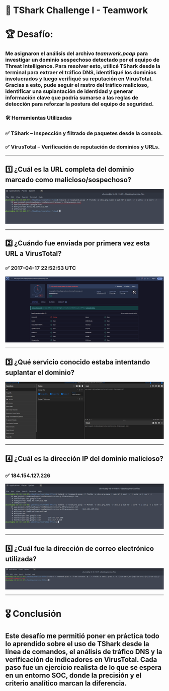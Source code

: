 # 📡 TShark Challenge I - Teamwork
# 🏆 Desafío:
### Me asignaron el análisis del archivo *teamwork.pcap* para investigar un dominio sospechoso detectado por el equipo de Threat Intelligence. Para resolver esto, utilicé TShark desde la terminal para extraer el tráfico DNS,  identifiqué los dominios involucrados y luego verifiqué su reputación en VirusTotal. Gracias a esto, pude seguir el rastro del tráfico malicioso, identificar una suplantación de identidad y generar información clave que podría sumarse a las reglas de detección para reforzar la postura del equipo de seguridad.

### 🛠️ Herramientas Utilizadas
### ✅ TShark – Inspección y filtrado de paquetes desde la consola.
### ✅ VirusTotal – Verificación de reputación de dominios y URLs.

---

## 1️⃣ ¿Cuál es la URL completa del dominio marcado como malicioso/sospechoso?
![](https://raw.githubusercontent.com/JoshKxng/SOC-Analyst-TryHackMe/refs/heads/main/imagenes/T-shark%201/Inicio%201.png)

---

## 2️⃣ ¿Cuándo fue enviada por primera vez esta URL a VirusTotal?
### ✅ 2017-04-17 22:52:53 UTC
![](https://raw.githubusercontent.com/JoshKxng/SOC-Analyst-TryHackMe/refs/heads/main/imagenes/T-shark%201/Inicio%202.png)

---

## 3️⃣ ¿Qué servicio conocido estaba intentando suplantar el dominio?
![](https://raw.githubusercontent.com/JoshKxng/SOC-Analyst-TryHackMe/refs/heads/main/imagenes/T-shark%201/Inicio%203.png)

---

## 4️⃣ ¿Cuál es la dirección IP del dominio malicioso?
### ✅ 184.154.127.226
![](https://raw.githubusercontent.com/JoshKxng/SOC-Analyst-TryHackMe/refs/heads/main/imagenes/T-shark%201/Inicio%204.png)

---

## 5️⃣ ¿Cuál fue la dirección de correo electrónico utilizada?
![](https://raw.githubusercontent.com/JoshKxng/SOC-Analyst-TryHackMe/refs/heads/main/imagenes/T-shark%201/Inicio%205.png)

---

# 🎖️ Conclusión
## Este desafío me permitió poner en práctica todo lo aprendido sobre el uso de TShark desde la línea de comandos, el análisis de tráfico DNS y la verificación de indicadores en VirusTotal. Cada paso fue un ejercicio realista de lo que se espera en un entorno SOC, donde la precisión y el criterio analítico marcan la diferencia.
